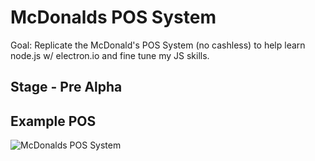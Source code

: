 # McDonalds POS System
Goal: Replicate the McDonald's POS System (no cashless) to help learn node.js w/ electron.io and fine tune my JS skills.

## Stage - Pre Alpha


## Example POS
![McDonalds POS System](https://raw.githubusercontent.com/jamslatt/mcregister/master/images/forGit_del_inuse/register.jpg)
